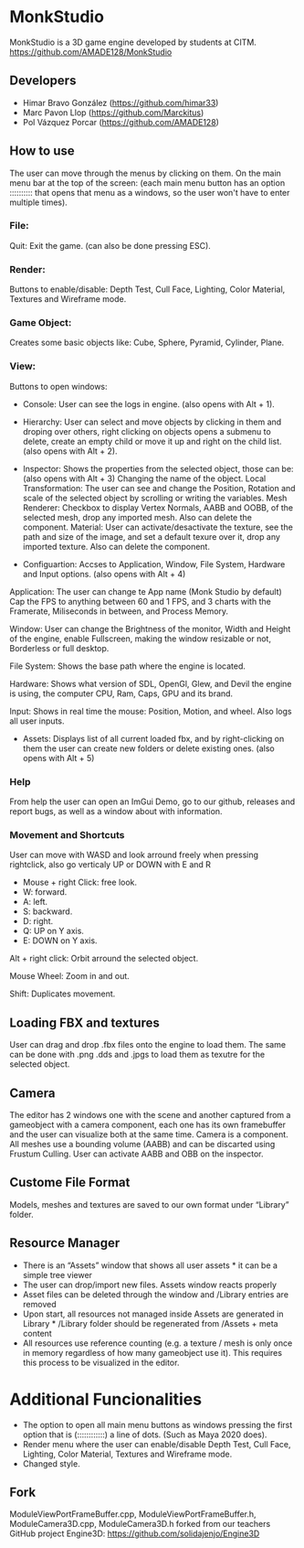 # MonkStudio
MonkStudio is a 3D game engine developed by students at CITM. 
https://github.com/AMADE128/MonkStudio

## Developers
- Himar Bravo González (https://github.com/himar33)
- Marc Pavon Llop (https://github.com/Marckitus)
- Pol Vázquez Porcar (https://github.com/AMADE128)

## How to use
The user can move through the menus by clicking on them.
On the main menu bar at the top of the screen: (each main menu button has an option :::::::::: that opens that menu as a windows, so the user won't have to enter multiple times).
### File:
 Quit: Exit the game. (can also be done pressing ESC).

### Render:
 Buttons to enable/disable: Depth Test, Cull Face, Lighting, Color Material, Textures and Wireframe mode. 

### Game Object:
 Creates some basic objects like: Cube, Sphere, Pyramid, Cylinder, Plane.

### View:
 Buttons to open windows:
- Console:
User can see the logs in engine. (also opens with Alt + 1).

- Hierarchy:
User can select and move objects by clicking in them and droping over others, right clicking on objects opens a submenu to delete, create an empty child or move it up and right on the child list. (also opens with Alt + 2).

- Inspector:
Shows the properties from the selected object, those can be: (also opens with Alt + 3)
Changing the name of the object.
Local Transformation: The user can see and change the Position, Rotation and scale of the selected object by scrolling or writing the variables.
Mesh Renderer: Checkbox to display Vertex Normals, AABB and OOBB, of the selected mesh, drop any imported mesh. Also can delete the component.
Material: User can activate/desactivate the texture, see the path and size of the image, and set a default texure over it, drop any imported texture. Also can delete the component.

- Configuartion:
Accses to Application, Window, File System, Hardware and Input options. (also opens with Alt + 4)

Application: The user can change te App name (Monk Studio by default) Cap the FPS to anything between 60 and 1 FPS, and 3 charts with the Framerate, Miliseconds in between, and Process Memory.

Window: User can change the Brightness of the monitor, Width and Height of the engine, enable Fullscreen, making the window resizable or not, Borderless or full desktop.

File System: Shows the base path where the engine is located.

Hardware: Shows what version of SDL, OpenGl, Glew, and Devil the engine is using, the computer CPU, Ram, Caps, GPU and its brand.

Input: Shows in real time the mouse: Position, Motion, and wheel. Also logs all user inputs.

- Assets:
Displays list of all current loaded fbx, and by right-clicking on them the user can create new folders or delete existing ones. (also opens with Alt + 5)

### Help
From help the user can open an ImGui Demo, go to our github, releases and report bugs, as well as a window about with information.

### Movement and Shortcuts
User can move with WASD and look arround freely when pressing rightclick, also go verticaly UP or DOWN with E and R

- Mouse + right Click: free look.
- W: forward.
- A: left.
- S: backward.
- D: right.
- Q: UP on Y axis.
- E: DOWN on Y axis.

Alt + right click: Orbit arround the selected object.

Mouse Wheel: Zoom in and out.

Shift: Duplicates movement.

## Loading FBX and textures
User can drag and drop .fbx files onto the engine to load them.
The same can be done with .png .dds and .jpgs to load them as texutre for the selected object.

## Camera
The editor has 2 windows one with the scene and another captured from a
gameobject with a camera component, each one has its own
framebuffer and the user can visualize both at the same time.
Camera is a component.
All meshes use a bounding volume (AABB) and can be discarted using Frustum Culling.
User can activate AABB and OBB on the inspector.

## Custome File Format
Models, meshes and textures are saved to our own format under “Library” folder.

## Resource Manager

- There is an “Assets” window that shows all user assets * it can be a simple tree
viewer
- The user can drop/import new files. Assets window reacts properly
- Asset files can be deleted through the window and /Library entries are removed
- Upon start, all resources not managed inside Assets are generated in Library *
/Library folder should be regenerated from /Assets + meta content
- All resources use reference counting (e.g. a texture / mesh is only once in memory
regardless of how many gameobject use it). This requires this process to be
visualized in the editor.


# Additional Funcionalities
- The option to open all main menu buttons as windows pressing the first option that is (::::::::::::) a line of dots. (Such as Maya 2020 does).
- Render menu where the user can enable/disable Depth Test, Cull Face, Lighting, Color Material, Textures and Wireframe mode.
- Changed style.


## Fork
ModuleViewPortFrameBuffer.cpp, ModuleViewPortFrameBuffer.h, ModuleCamera3D.cpp, ModuleCamera3D.h forked from our teachers GitHub project Engine3D: https://github.com/solidajenjo/Engine3D






 